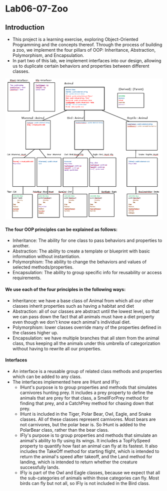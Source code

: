 # Lab06-07-Zoo

## Introduction
- This project is a learning exercise, exploring Object-Oriented Programming and the concepts thereof. Through the process of building a zoo, we implement the four pillars of OOP: Inheritance, Abstraction, Polymorphism, and Encapsulation.
- In part two of this lab, we implement interfaces into our design, allowing us to duplicate certain behaviors and properties between different classes.

![Zoo Diagram](https://github.com/shifted7/Lab06-07-Zoo/blob/master/assets/Zoo%20Diagram%20Interfaces.png)


#### The four OOP principles can be explained as follows:
- Inheritance: The ability for one class to pass behaviors and properties to another.
- Abstraction: The ability to create a template or blueprint with basic information without instantiation.
- Polymorphism: The ability to change the behaviors and values of selected methods/properties.
- Encapsulation: The ability to group specific info for reusability or access requirements.


#### We use each of the four principles in the following ways:
- Inheritance: we have a base class of Animal from which all our other classes inherit properties such as having a habitat and diet
- Abstraction: all of our classes are abstract until the lowest level, so that we can pass down the fact that all animals must have a diet property even though we don't know each animal's individual diet.
- Polymorphism: lower classes override many of the properties defined in the classes higher up.
- Encapsulation: we have multiple branches that all stem from the animal class, thus keeping all the animals under this umbrella of categorization without having to rewrite all our properties.


#### Interfaces
- An interface is a reusable group of related class methods and properties which can be added to any class.
- The interfaces implemented here are IHunt and IFly: 
  - IHunt's purpose is to group properties and methods that simulates carnivores hunting prey. It includes a prey property to define the animals that are prey for that class, a SmellForPrey method for finding that prey, and a CatchPrey method for chasing down that prey.
  - IHunt is included in the Tiger, Polar Bear, Owl, Eagle, and Snake classes. All of these classes represent carnivores. Most bears are not carnivores, but the polar bear is. So IHunt is added to the PolarBear class, rather than the bear class.
  - IFly's purpose is to group properties and methods that simulate an animal's ability to fly using its wings. It includes a TopFlySpeed property to quantify how fast an animal can fly at its fastest. It also includes the TakeOff method for starting flight, which is intended to return the animal's speed after takeoff, and the Land method for landing, which is intended to return whether the creature successfully lands.
  - IFly is part of the Owl and Eagle classes, because we expect that all the sub-categories of animals within those categories can fly. Most birds can fly but not all, so IFly is not included in the Bird class.
